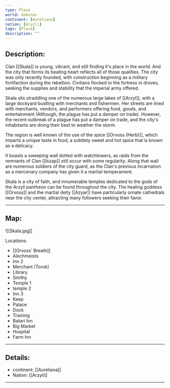 ```yaml
---
type: Place
world: Geminos
continent: [Aureliana]
nation: [Aryzli]
tags: [Place]
description: ""
---
```


## Description:

Clan [[Skala]] is young, vibrant, and still finding it's place in the world. And the city that forms its beating heart reflects all of those qualities.  The city was only recently founded, with construction beginning as a military fortifaction during the rebellion. Civilians flocked to the fortress in droves, seeking the supplies and stability that the imperial army offered. 

Skala sits straddling one of the numerous large lakes of [[Arzyl]], with a large dockyard bustling with merchants and fishermen. Her streets are lined with merchants, vendors, and performers offering food, goods, and entertainment (Although, the plague has put a damper on trade). However, the recent outbreak of a plague has put a damper on trade, and the city's inhabitants are doing their best to weather the storm.

The region is well known of the use of the spice [[Orvoss (Herb)]], which imparts a unique taste in food, a subtlety sweet and hot spice that is known as a delicacy. 

It boasts a sweeping wall dotted with watchtowers, as raids from the remnants of Clan [[Iszap]] still occur with some regularity. Along that wall are numerous soldiers of the city guard, as the Clan's previous incarnation as a mercenary company has given it a martial temperament. 

Skala is a city of faith, and innumerable temples dedicated to the gods of the Arzyli pantheon can be found throughout the city. The healing goddess [[Orvoss]] and the martial deity [[Azyar]] have particularly ornate cathedrals near the city center, attracting many followers seeking their favor.

---

## Map:

![[Skala.jpg]]

Locations: 
- [[Orvoss' Breath]]
- Alechmeists
- Inn 2
- Merchant (Torok)
- Library
- Smithy
- Temple 1
- temple 2
- Inn 3
- Keep
- Palace
- Dock
- Training
- Batari Inn
- Big Market
- Hospital
- Farm Inn

---
## Details:
- continent: [[Aureliana]]
- Nation: [[Arzyli]]

---




